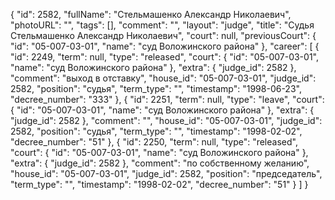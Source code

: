 {
    "id": 2582,
    "fullName": "Стельмашенко Александр Николаевич",
    "photoURL": "",
    "tags": [],
    "comment": "",
    "layout": "judge",
    "title": "Судья Стельмашенко Александр Николаевич",
    "court": null,
    "previousCourt": {
        "id": "05-007-03-01",
        "name": "суд Воложинского района"
    },
    "career": [
        {
            "id": 2249,
            "term": null,
            "type": "released",
            "court": {
                "id": "05-007-03-01",
                "name": "суд Воложинского района"
            },
            "extra": {
                "judge_id": 2582
            },
            "comment": "выход в отставку",
            "house_id": "05-007-03-01",
            "judge_id": 2582,
            "position": "судья",
            "term_type": "",
            "timestamp": "1998-06-23",
            "decree_number": "333"
        },
        {
            "id": 2251,
            "term": null,
            "type": "leave",
            "court": {
                "id": "05-007-03-01",
                "name": "суд Воложинского района"
            },
            "extra": {
                "judge_id": 2582
            },
            "comment": "",
            "house_id": "05-007-03-01",
            "judge_id": 2582,
            "position": "судья",
            "term_type": "",
            "timestamp": "1998-02-02",
            "decree_number": "51"
        },
        {
            "id": 2250,
            "term": null,
            "type": "released",
            "court": {
                "id": "05-007-03-01",
                "name": "суд Воложинского района"
            },
            "extra": {
                "judge_id": 2582
            },
            "comment": "по собственному желанию",
            "house_id": "05-007-03-01",
            "judge_id": 2582,
            "position": "председатель",
            "term_type": "",
            "timestamp": "1998-02-02",
            "decree_number": "51"
        }
    ]
}